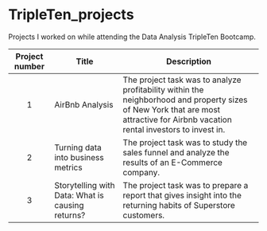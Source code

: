# TripleTen_projects
Projects I worked on while attending the Data Analysis TripleTen Bootcamp.


| Project number | Title | Description |
| :-----------: | ----------- |----------- |
| 1 | AirBnb Analysis| The project task was to analyze profitability within the neighborhood and property sizes of New York that are most attractive for Airbnb vacation rental investors to invest in. |
| 2 | Turning data into business metrics | The project task was to study the sales funnel and analyze the results of an E-Commerce company. |
| 3 | Storytelling with Data: What is causing returns? | The project task was to prepare a report that gives insight into the returning habits of Superstore customers. |


